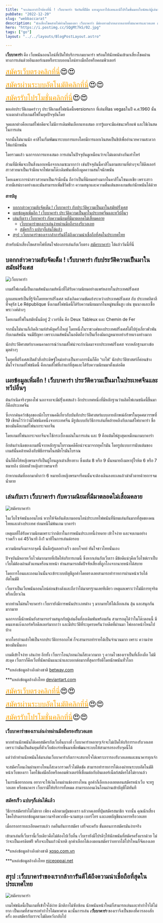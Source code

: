 ```yaml
---
title: "จะเล่นเอากำไรต้องที่นี่ ! เว็บบาคาร่า วัดกันที่ฝีมือ แทงถูกเอาไปเลยและมีโปรโมชั่นมอบโบนัสแก่ผู้เล่นหน้าใหม่ "
pubDate: "2022-12-20"
slug: "webbaccarat"
description: "นักเสี่ยงโชคสายไพ่ท่านใดมองหา เว็บบาคาร่า มีช่องทางฝากหลากหลายทั้งธนาคารและวอเลท สมัครฟรีรับโปรคุ้มๆได้ที่นี่"
hero: "https://i.postimg.cc/SQgMt7kS/02.jpg"
tags: ["go"]
layout: "../../layouts/BlogPostLayout.astro"

---
```


**เว็บบาคาร่า**  คือ เว็บพนันออนไลน์ที่เปิดให้บริการเกมบาคาร่า พร้อมให้นักพนันเข้ามาเสี่ยงโชคผ่านทางการเล่นด้วยอินเตอร์เนตหรือระบบออนไลน์ทางมือถือหรือคอมพิวเตอร์ 

<font size= "5">[<span style="color:orange">สมัครเว็บตรงคลิกที่นี่</span>](https://nazavip.com/26174/t41626o2r59456244323y2m2l464p4)😍😍</font>

<font size= "5">[<span style="color:orange">สมัครผ่านระบบอัตโนมัติคลิกที่นี่</span>](https://nazavip.com/26174/t41626o2r59456244323y2m2l464p4)😍😍</font>

<font size= "5">[<span style="color:orange">สมัครรับโปรโมชั่นคลิกที่นี</span>่](https://nazavip.com/26174/t41626o2r59456244323y2m2l464p4)😍😍</font>



ขอเอ่ยประวัติเกมคร่าวๆ ประวัติเกมส์ไพ่ชนิดนี้versionแรก  ที่เล่นที่las vegasในปี ค.ศ.1960 นั้นจะแตกต่างกับเกมส์ไพ่ในยุคปัจจุบันโดย

จุดแตกต่างคือเกมส์ไพ่อดีตจะไม่มีการเดิมพันเลือกแทงเสมอ การรู้ผลจะมีแค่ชนะหรือแพ้ และใช้เงินสดในการเล่น 

จากนั้นไม่นานนัก คาสิโนเริ่มพัฒนาระบบการแทงโดยมีการแลกเงินสดเป็นชิปเพื่ออำนวยความสะดวกให้แก่นักพนัน 

โดยรวมแล้ว นอกจากการแทงเสมอ การเล่นในปัจจุบันดูเหมือนว่าจะไม่แตกต่างกันเท่าไหร่ 

ส่วนที่มีเพิ่มจะเป็นสิ่งนอกเหนือจากเกมซะมากกว่า เช่นปัจจุบันนี้คาสิโนตามสถานที่ต่างๆจะใช้ดีลเลอร์สาวสวยมาเป็นเจ้ามือแจกไพ่ตามโต๊ะเดิมพันเพื่อถึงดูดความสนใจนักพนัน 

โดยเฉพาะการนำสาวสวยมาเป็นเจ้ามือนั้น ถือว่าเป็นที่นิยมอย่างมากในคาสิโนโซนเอเชีย เพราะสาวสวยมีเสน่บางอย่างและมันสามารถเพิ่มชีวิตชีวา ความสนุกและความตื่นเต้นของเกมส์แก่นักพนันได้ด้วย

#### สารบัญ
- [บอกกล่าวความลับจัดเต็ม ! เว็บบาคาร่า กับประวัติความเป็นมาในสมัยฝรั่งเศส ](#บอกกล่าวความลับจัดเต็ม--เว็บบาคาร่า-กับประวัติความเป็นมาในสมัยฝรั่งเศส-)
- [เผยข้อมูลเพิ่มอีก ! เว็บบาคาร่า ประวัติความเป็นมาในประเทศจีนและทวีปอื่นๆ ](#เผยข้อมูลเพิ่มอีก--เว็บบาคาร่า-ประวัติความเป็นมาในประเทศจีนและทวีปอื่นๆ-)
- [เล่นกับเรา เว็บบาคาร่า กับความนิยมที่มีมาตลอดไม่เสื่อมคลาย  ](#เล่นกับเรา-เว็บบาคาร่า-กับความนิยมที่มีมาตลอดไม่เสื่อมคลาย--)
  - [เว็บบาคาร่าของเราเล่นง่ายผ่านมือถือรองรับวอเลท ](#เว็บบาคาร่าของเราเล่นง่ายผ่านมือถือรองรับวอเลท-)
  - [สมัครเร็ว แปบๆก็เล่นได้แล้ว ](#สมัครเร็ว-แปบๆก็เล่นได้แล้ว-)
- [สรุป :เว็บบาคาร่าของเรากล้าการันตีได้ถึงความน่าเชื่อถือที่สุดในประเทศไทย  ](#สรุป-เว็บบาคาร่าของเรากล้าการันตีได้ถึงความน่าเชื่อถือที่สุดในประเทศไทย--)



สำหรับนักเสี่ยงโชคสายไพ่ที่สนใจต้องการเล่นกับเว็บตรง [สมัครบาคาร่า](registerbaccarat) ได้แล้ววันนี้ที่นี่ 






## บอกกล่าวความลับจัดเต็ม ! เว็บบาคาร่า กับประวัติความเป็นมาในสมัยฝรั่งเศส <a name="introduction"></a>




![เว็บบาคาร่า](https://i.postimg.cc/8z6f52Wc/03.jpg)

 เกมส์ไพ่เกมนี้เป็นเกมส์พนันเกมส์หนึ่งที่ได้รับความนิยมอย่างแพร่หลายในประเทศฝรั่งเศส

ถูกเผยแพร่เป็นที่รู้จักโดยทหารฝรั่งเศส หลังเกิดความขัดแย้งระหว่างประเทศฝรั่งเศส กับ ประเทศอิตาลีที่จตุรัส Le République ซึ่งเกมส์ไพ่ชนิดนี้ได้รับความนิยมมากในหมู่ชนชั้นสูง เช่น ขุนนางและเชื้อพระวงศ์ต่างๆ

 โดยเกมส์ไพ่ในสมัยนั้นมีอยู่ 2 เวอร์ชั่น คือ Deux Tableux และ Chemin de Fer 

จากนั้นไม่นานก็เกิดอีเวนท์สำคัญครั้งใหญ่ โดยหนึ่งในราชวงศ์ของประเทศฝรั่งเศสได้ไปยุ่งเกี่ยวพัวพันกับเกมส์พนัน จนมีปัญหา เพราะเกมส์พนันในอดีตถือว่าเป็นเรื่องผิดกฎหมายอย่างร้ายแรงอย่างมาก 

นักประวัติศาสตร์บางคนคาดการณ์ว่าเกมส์ไพ่น่าจะกำเนิดมาจากประเทศฝรั่งเศส จากหลักฐานทางข้อมุลต่างๆ

 ในยุคที่ฝรั่งเศสเปิดตัวสิ่งประดิษฐ์ใหม่อย่างเป็นทางการนั่นก็คือ ‘รถไฟ’  นักประวัติซาสตร์ก็ค่อนข้างมั่นใจว่าเกมส์ไพ่ชนิดนี้ คือเกมส์ไพ่ที่เก่าแก่ที่สุดและได้รับความนิยมมาตั้งแต่อดีต

## เผยข้อมูลเพิ่มอีก ! เว็บบาคาร่า ประวัติความเป็นมาในประเทศจีนและทวีปอื่นๆ <a name="paragraph1"></a>

ต้นกำเนิดจริงๆของไพ่ นอกจากจะมีฝรุั่งเศสแล้ว อีกประเทศหนึ่งที่มีหลักฐานว่าผลิตไพ่เกมชนิดนี้ชึ้นมาก็คือประเทศจีน 

 ซึ่งจากค้นคว้าข้อุลของนักโบราณคดีเกี่ยวกับบันทึกประวัติศาสตร์แบบลายลักษณ์อักษรในยุคศตวรรษที่ 19 เขียนไว้ว่าว่ามีไพ่ชนิดหนึ่งจากระเทศจีน มีรูปแบบกับวิธีการเล่นที่คล้ายคลึงกับเกมส์ไพ่บาคาร่า ชื่อของมันคือเกมส์ไพ่นกกระจอกจีน 

โดยเกมส์ไพ่นกกระจอกจีนจะใช้กระเบื้องแผ่นในการเล่น และ 9 คือแต้มไพ่สูงสุดเหมือนเกมบาคาร่า

อีกต้นกำเนิดของเกมส์นี้จากหลักฐานโบราณคดีคือน่าจะมาจากยุคโรมัน โดยรูปแบบการนับแต้มของเกมส์นั้นคล้ายคลึงกับพิธีกรรมในสมัยโรมันโบราณ 

นั่นก็คือให้หญิงพรมจารีเป็นผู้โยนลูกเต๋าเสี่ยงทาง ซึ่งแต้ม 8 หรือ 9 นั้นหมายถึงมหาปุโรหิต 6 หรือ 7 หมายถึง ปล่อยตัวหญิงสาวพรมจารี

ถ้าหากแต้มที่ออกมาต่ำกว่า 6 หมายถึงหญิงพรมจารีคนนั้นจะต้องเดินลงทะเลแล้วฆ่าตัวตายด้วยการจมน้ำตาย

## เล่นกับเรา เว็บบาคาร่า กับความนิยมที่มีมาตลอดไม่เสื่อมคลาย  <a name="paragraph2"></a>

![สมัครบาคาร่า](https://i.postimg.cc/SQgMt7kS/02.jpg)


ในเว็บไซจ์พนันออนไลน์ หากให้จัดอันดับเกมออนไลน์ประเภทไพ่พนันที่นิยมเล่นกันมากที่สุดของคนไทยและต่างประเทศ ย่อมหนีไม่พ้นเกม บาคาร่า 

เหตุผลที่ได้รับความนิยมเพราะว่ากติกาในการพนันประเภทนี้ง่ายดาย เข้าใจง่าย และจบเกมอย่างรวดเร็ว แค่ 45วินาที ถึง1 นาทีในการเล่นต่อรอบ 

ความนิยมจึงมาจากจุดนี้ นั่นคือรู้ผลอย่างเร็ว ตอบโจทย์ ทันใจชาวไทยนั่นเอง

ปัจจุบันมีหลายเว็บไวต์มากมายที่เปิดให้บริการเกมนี้ ซึ่งหากเล่นกับเว็บเรา มีข้อดีแน่ๆคือเว็บไซต์เราเป็บเว็บไม่ต้องผ่านตัวแทนหรือนายหน้า ท่านสามารถตัดปัจจัยเสี่ยงที่ถูกโกงจากนายหน้าได้สบาย 

โดยการโอนและถอนเงินนั้นจะเข้าระบบบัญชีลูกค้าโดยตรงเลยสามารถทำรายการผ่านหน้าเว้บได้อัตโนมัติ

เว็บเราเป็นเว็บพนันออนไลน์ค่อนข้างดังและถือว่าได้มาตรฐานเลยทีเดียว เหตุผลเพราะว่าไม่มีการทุจริตหรือเบี้ยวเงิน

หากท่านไม่สนใจบาคาร่า เว็บเรายังมีการพนันประเภทต่าง ๆ มากมายให้ได้เลือกเล่น ลุ้น และสนุกกันมากมาย

นอกจากนี้นักพนันยังสามารถร่วมสนุกกับผู้เล่นอื่นที่ลงเดิมพันพร้อมกัน สามารถดุได้ว่าในโต๊ะตอนนี้ มีคนแทงแบ๊งเกอร์หรือดีลเลอร์มากกว่า และมีประวัติที่ระบุครบครันว่าอดีตที่ผ่านมา ไพ่ออกหน้าไหนไปบ้าง

 หากใครอ่านเค้าไพ่เป็นจากประวัติการอกอไพ่ ก็จะสามารถทำรายได้เป็นจำนวนมาก เพราะ ความง่ายของมันนั่นเอง 

เกมดีเข้าใจง่าย เล่นง่าย อีกทั้ง เว็บเราโอน/ถอนเงินก็สะดวกมาก ๆ ความไวของเราเป็นที่เลื่องลือ ไม่มีสะดุด เว็บเราก็คือเว็บที่นัพกนันแนะนำและบอกต่อมากที่สุดการัยตีโดยนักพนันทั่วโลก

**แหล่งข้อมูลอ้างอิงต่างชาติ [betway.com](https://th.betway38.com/)

***แหล่งข้อมูลอ้างอิงไทย  [deviantart.com](https://www.deviantart.com/) 

<font size= "5">[<span style="color:orange">สมัครเว็บตรงคลิกที่นี่</span>](https://nazavip.com/26174/t41626o2r59456244323y2m2l464p4)😍😍</font>

<font size= "5">[<span style="color:orange">สมัครผ่านระบบอัตโนมัติคลิกที่นี่</span>](https://nazavip.com/26174/t41626o2r59456244323y2m2l464p4)😍😍</font>

<font size= "5">[<span style="color:orange">สมัครรับโปรโมชั่นคลิกที่นี</span>่](https://nazavip.com/26174/t41626o2r59456244323y2m2l464p4)😍😍</font>

 
### เว็บบาคาร่าของเราเล่นง่ายผ่านมือถือรองรับวอเลท <a name="paragraph3"></a>

หากท่านนักพนันได้เคยสมัครกับเว็บอื่นบางที่ เว็บบาคาร่าหลายๆเจ้าจะไม่เปิดให้บริการรองรับวอเลท เพราะว่ามันเป็นต้นทุนที่ตัวเว็บต้องจ่ายขึ้นมาเพื่อพัฒนาระบบให้สามารถรองรับจุดนี้ได้

แต่ว่าถ้าท่านนักพนันได้มาเล่นเว็บบาคาร่ากับเราจะสบายใจได้เพราะเรารองรับวอเลทและธนาคารทุกเจ้า

 จะสมัครโอนเงินผ่านทางไหนก็สะดวกรวดเร็วไม่ติดขัด สามารถทำรายการได้เองผ่ายนระบบอัตโนมัติหน้าเว็บของเรา โดยใช้แค่มือถือหรือคอมพิวเตอร์ที่เชื่อมต่อกับอินเตอร์เน็ตก้สมัครได้ไม่ยากแล้ว



ในกรณีอยากถอน อยากจะให้เงินโอนผ่านช่องทางไหน ลูกค้าก็เลือกเองเลยตอนสมัครหน้าเว็บ จะทรูวอเลท หรือธนาคาร เว็บเรามีให้บริการทั้งหมด สามารถถอนเงินโอนผ่านเข้าบัญชีได้ทันที 

### สมัครเร็ว แปบๆก็เล่นได้แล้ว <a name="paragraph4"></a>

วิธีการสมัครทำได้ไม่ยาก เพียง คลิกตามปุ่มของเรา แล้วกดเลยที่ปุ่มสมัครสมาชิก จากนั้น  คุณนักเสี่ยงโชคโปรดกรอกข้อมูลตามความจริงพวกชื่อ-นามสกุล เบอร์โทร และเลขบัญชีธนาคารหรือวอเลท

เมื่อกรอกรายละเอียดครบแล้ว กดยืนยันการสมัคร เสร็จละครับ ขั้นตอนการสมัครมันง่ายจริง 

 
เข้ามาเล่นที่เว็บเรานี้เว็บเดียวคือไม่ต้องไปเว็บอื่น เว็บเรายังมีโปรดีๆให้นักพนันที่สมัครครั้งแรกด้วย ไม่ว่าจะเป็นเครดิตฟรี หรือจะเป็นแก้วน้ำเยติ  ลุกค้าเลือกได้เองตอนสมัครว่าอยากได้โปรไหนก็จัดเองเลย

**แหล่งข้อมูลอ้างอิงต่างชาติ [xoso.com.vn](https://xoso.com.vn/)

***แหล่งข้อมูลอ้างอิงไทย [niceoppai.net](https://www.niceoppai.net/)





## สรุป :เว็บบาคาร่าของเรากล้าการันตีได้ถึงความน่าเชื่อถือที่สุดในประเทศไทย  <a name="paragraph5"></a>

![สมัครบาคาร่า](https://i.postimg.cc/7hZTZbMr/01.jpg)

เกมไพ่ชนิดนี้เป็นเกมที่เข้าใจได้ง่าย มีกติกาไม่ซับซ้อน นักพนันหน้าใหม่ก็สามารถเล่นและทำกำไรได้ไม่ยาก เป็นเกมที่สามารถทำกำไรได้มหาศาล ฉะนั้นการเล่น ***เว็บบาคาร่า*** ของเราจึงเป็นของที่ควรลองสักครั้ง ลองสมัครกับเราจะไม่ผิดหวังกลับไป

